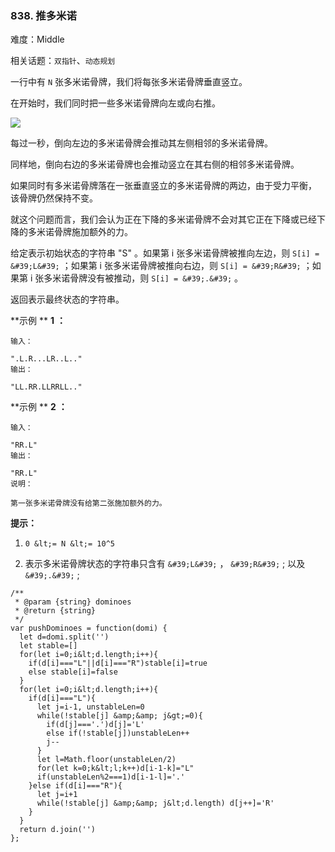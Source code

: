 ### 838. 推多米诺

难度：Middle

相关话题：`双指针`、`动态规划`

一行中有  `N`  张多米诺骨牌，我们将每张多米诺骨牌垂直竖立。



在开始时，我们同时把一些多米诺骨牌向左或向右推。



![](https://aliyun-lc-upload.oss-cn-hangzhou.aliyuncs.com/aliyun-lc-upload/uploads/2018/05/19/domino.png)


每过一秒，倒向左边的多米诺骨牌会推动其左侧相邻的多米诺骨牌。



同样地，倒向右边的多米诺骨牌也会推动竖立在其右侧的相邻多米诺骨牌。



如果同时有多米诺骨牌落在一张垂直竖立的多米诺骨牌的两边，由于受力平衡， 该骨牌仍然保持不变。



就这个问题而言，我们会认为正在下降的多米诺骨牌不会对其它正在下降或已经下降的多米诺骨牌施加额外的力。



给定表示初始状态的字符串 "S" 。如果第 i 张多米诺骨牌被推向左边，则  `S[i] = &#39;L&#39;` ；如果第 i 张多米诺骨牌被推向右边，则  `S[i] = &#39;R&#39;` ；如果第 i 张多米诺骨牌没有被推动，则  `S[i] = &#39;.&#39;` 。



返回表示最终状态的字符串。



 **示例 **  **1**  **：** 





```
输入：

".L.R...LR..L.."
输出：

"LL.RR.LLRRLL.."
```

 **示例 **  **2**  **：** 





```
输入：

"RR.L"
输出：

"RR.L"
说明：

第一张多米诺骨牌没有给第二张施加额外的力。
```

 **提示：** 





1.  `0 &lt;= N &lt;= 10^5` 

2. 表示多米诺骨牌状态的字符串只含有  `&#39;L&#39;` ， `&#39;R&#39;` ; 以及  `&#39;.&#39;` ;






```
/**
 * @param {string} dominoes
 * @return {string}
 */
var pushDominoes = function(domi) {
  let d=domi.split('')
  let stable=[]
  for(let i=0;i&lt;d.length;i++){
    if(d[i]==="L"||d[i]==="R")stable[i]=true
    else stable[i]=false
  }
  for(let i=0;i&lt;d.length;i++){
    if(d[i]==="L"){
      let j=i-1, unstableLen=0
      while(!stable[j] &amp;&amp; j&gt;=0){
        if(d[j]==='.')d[j]='L'
        else if(!stable[j])unstableLen++
        j--
      }
      let l=Math.floor(unstableLen/2)
      for(let k=0;k&lt;l;k++)d[i-1-k]="L"
      if(unstableLen%2===1)d[i-1-l]='.'
    }else if(d[i]==="R"){
      let j=i+1
      while(!stable[j] &amp;&amp; j&lt;d.length) d[j++]='R'
    }
  }
  return d.join('')
};



```
